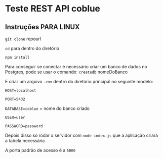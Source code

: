 
# Teste REST API coblue

## Instruções PARA LINUX

`git clone` repourl

`cd` para dentro do diretório

`npm install`
 
Para conseguir se conectar é necessário criar um banco de dados no Postgres, pode se usar o comando: `createdb` nomeDoBanco

E criar um arquivo `.env` dentro do diretório principal  no seguinte modelo:

`HOST=localhost`

`PORT=5432`

`DATABASE=coblue` = nome do banco criado

`USER=user`

`PASSWORD=password`

Depois disso só rodar o servidor com `node index.js` que a aplicação criará a tabela necessária

A porta padrão de acesso é a `5000`
